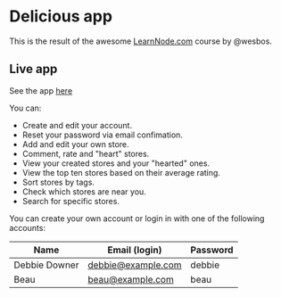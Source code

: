 # Delicious app
This is the result of the awesome [LearnNode.com](https://learnnode.com) course by @wesbos.

## Live app
See the app [here](http://delicious.axelfuhrmann.com)

You can:
  - Create and edit your account.
  - Reset your password via email confimation.
  - Add and edit your own store.
  - Comment, rate and "heart" stores.
  - View your created stores and your "hearted" ones.
  - View the top ten stores based on their average rating.
  - Sort stores by tags.
  - Check which stores are near you.
  - Search for specific stores.

You can create your own account or login in with one of the following accounts:

|Name|Email (login)|Password|
|---|---|---|
|Debbie Downer|debbie@example.com|debbie|
|Beau|beau@example.com|beau|
